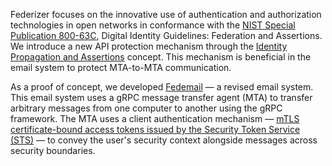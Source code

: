 Federizer focuses on the innovative use of authentication and authorization technologies in open networks in conformance with the [NIST Special Publication 800-63C](https://pages.nist.gov/800-63-3/sp800-63c.html), Digital Identity Guidelines: Federation and Assertions. We introduce a new API protection mechanism through the [Identity Propagation and Assertions](https://github.com/federizer/identity-propagation-and-assertions) concept. This mechanism is beneficial in the email system to protect MTA-to-MTA communication.

As a proof of concept, we developed [Fedemail](https://github.com/federizer/fedemail) — a revised email system. This email system uses a gRPC message transfer agent (MTA) to transfer arbitrary messages from one computer to another using the gRPC framework. The MTA uses a client authentication mechanism — [mTLS certificate-bound access tokens issued by the Security Token Service (STS)](https://github.com/fedemail/identity-propagation-and-assertions) — to convey the user's security context alongside messages across security boundaries.
